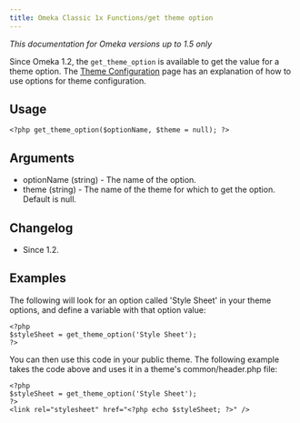 ```yaml
---
title: Omeka Classic 1x Functions/get theme option
---
```


*This documentation for Omeka versions up to 1.5 only*

Since Omeka 1.2, the `get_theme_option` is available to get the value for a theme option. The [Theme Configuration](../1x_documentation/1x_theming/Theme_Configuration.md) page has an explanation of how to use options for theme configuration.

Usage
---------------------------------------------------

``` {.de1}
<?php get_theme_option($optionName, $theme = null); ?>
```

Arguments
-----------------------------------------------------------

-   optionName (string) - The name of the option.
-   theme (string) - The name of the theme for which to get the option. Default is null.

Changelog
-------------------------------------------------

-   Since 1.2.

Examples
-------------------------------------------------

The following will look for an option called 'Style Sheet' in your theme options, and define a variable with that option value:

``` {.de1}
<?php 
$styleSheet = get_theme_option('Style Sheet');
?>
```

You can then use this code in your public theme. The following example takes the code above and uses it in a theme's common/header.php file:

``` {.de1}
<?php 
$styleSheet = get_theme_option('Style Sheet');
?>
<link rel="stylesheet" href="<?php echo $styleSheet; ?>" />
```
